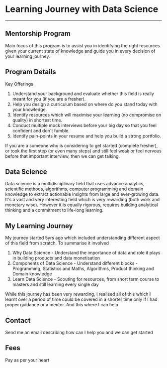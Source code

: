 # Learning Journey with Data Science
---
## Mentorship Program

Main focus of this program is to assist you in identifying the right resources given your current state of knowledge and guide you in every decision of your learning journey. 

## Program Details

Key Offerings

1. Understand your background and evaluate whether this field is really meant for you (if you are a fresher).
2. Help you design a curriculum based on where do you stand today with your knowledge.
3. Identify resources which will maximise your learning (no compromise on quality) in shortest time.
4. Conduct multiple mock interviews before your big day so that you feel confident and don't fumble. 
5. Identify pain-points in your resume and help you build a strong portfolio.

If you are a someone who is considering to get started (complete fresher), or took the first step (or even many steps) and still feel weak or feel nervous before that important interview, then we can get talking.


## Data Science
Data science is a multidisciplinary field that uses advance analytics, scientific methods, algorithms, computer programming and domain knowledge to extract actionable insights from large and ever-growing data. It's a vast and very interesting field which is very rewarding (both work and monetary wise). However it is equally rigorous, requires building analytical thinking and a commitment to life-long learning.  

## My Learning Journey
My journey started 5yrs ago which included understanding different aspect of this field from scratch. To summarise it involved 

1. Why Data Science - Understand the importance of data and role it plays in building products and data monetisation
2. Components of Data Science - Understand different blocks - Programming, Statistics and Maths, Algorithms, Product thinking and Domain knowledge
3. Learn Data Science - Scouting for resources, from short term course to masters and still learning every single day

While this journey has been very rewarding, I realised all of this which I learnt over a period of time could be covered in a shorter time only if I had proper guidance or a mentor. And this where I can help. 


## Contact
Send me an email describing how can I help you and we can get started

## Fees
Pay as per your heart

